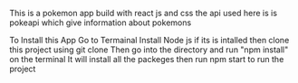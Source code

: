 This is a pokemon app build with react js and css the api used here is is pokeapi which give information about pokemons 

To Install this App Go to Termainal Install Node js if its is intalled then clone this project using git clone Then go into the directory and run "npm install" on the terminal It will install all the packeges then run npm start to run the project

